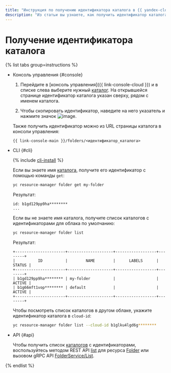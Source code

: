 ```yaml
---
title: "Инструкция по получению идентификатора каталога в {{ yandex-cloud }}"
description: "Из статьи вы узнаете, как получить идентификатор каталога в {{ yandex-cloud }}."
---
```


# Получение идентификатора каталога

{% list tabs group=instructions %}

- Консоль управления {#console}

  1. Перейдите в [консоль управления]({{ link-console-cloud }}) и в списке слева выберите нужный [каталог](../../concepts/resources-hierarchy.md#folder). На открывшейся странице идентификатор каталога указан сверху, рядом с именем каталога.
  
  1. Чтобы скопировать идентификатор, наведите на него указатель и нажмите значок ![image](../../../_assets/console-icons/copy.svg).
  
  Также получить идентификатор можно из URL страницы каталога в консоли управления:
  
  ```text
  {{ link-console-main }}/folders/<идентификатор_каталога>
  ```

- CLI {#cli}

  {% include [cli-install](../../../_includes/cli-install.md) %}

  Если вы знаете имя [каталога](../../concepts/resources-hierarchy.md#folder), получите его идентификатор с помощью команды `get`:

  ```bash
  yc resource-manager folder get my-folder
  ```

  Результат:

  ```text
  id: b1gd129pp9ha********
  ...
  ```

  Если вы не знаете имя каталога, получите список каталогов с идентификаторами для облака по умолчанию:

  ```bash
  yc resource-manager folder list
  ```

  Результат:

  ```text
  +----------------------+--------------------+------------------+--------+
  |          ID          |        NAME        |      LABELS      | STATUS |
  +----------------------+--------------------+------------------+--------+
  | b1gd129pp9ha******** | my-folder          |                  | ACTIVE |
  | b1g66mft1vop******** | default            |                  | ACTIVE |
  +----------------------+--------------------+------------------+--------+
  ```

  Чтобы посмотреть список каталогов в другом облаке, укажите идентификатор каталога в `cloud-id`:

  ```bash
  yc resource-manager folder list --cloud-id b1glku4lgd6g********
  ```

- API {#api}

  Чтобы получить список [каталогов](../../concepts/resources-hierarchy.md#folder) с идентификаторами, воспользуйтесь методом REST API [list](../../api-ref/Folder/list.md) для ресурса [Folder](../../api-ref/Folder/index.md) или вызовом gRPC API [FolderService/List](../../api-ref/grpc/folder_service.md#List).

{% endlist %}

